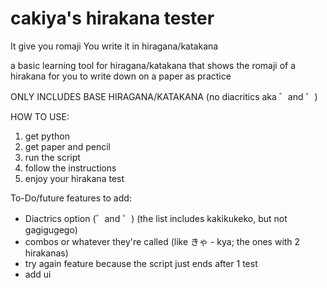 # cakiya's hirakana tester
It give you romaji
You write it in hiragana/katakana


a basic learning tool for hiragana/katakana that shows the romaji of a hirakana for you to write down on a paper as practice

ONLY INCLUDES BASE HIRAGANA/KATAKANA (no diacritics aka ゛and ゜)

HOW TO USE:

1. get python
2. get paper and pencil
3. run the script
4. follow the instructions
5. enjoy your hirakana test

To-Do/future features to add:
- Diactrics option (゛and ゜) (the list includes kakikukeko, but not gagigugego)
- combos or whatever they're called (like きゃ - kya; the ones with 2 hirakanas)
- try again feature because the script just ends after 1 test
- add ui
